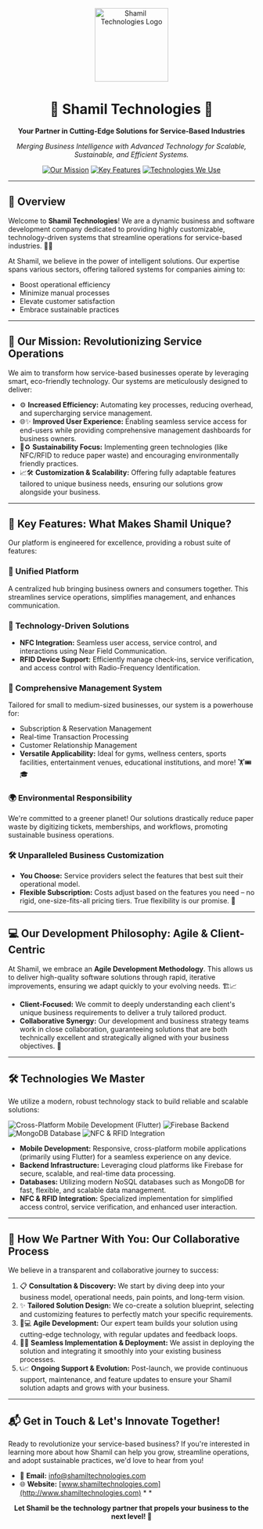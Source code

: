 <div align="center">

  <img src="assets/shamil_logo.png" alt="Shamil Technologies Logo" width="150"/> 

  <h1>🌟 Shamil Technologies 🌟</h1>

  <p><strong>Your Partner in Cutting-Edge Solutions for Service-Based Industries</strong></p>
  <p><em>Merging Business Intelligence with Advanced Technology for Scalable, Sustainable, and Efficient Systems.</em></p>

  <p>
    <a href="#-our-mission"><img src="https://img.shields.io/badge/Our_Mission-Revolutionizing_Services-blueviolet?style=for-the-badge" alt="Our Mission"></a>
    <a href="#-key-features"><img src="https://img.shields.io/badge/Features-Customizable_&_Scalable-brightgreen?style=for-the-badge" alt="Key Features"></a>
    <a href="#-technologies-we-use"><img src="https://img.shields.io/badge/Tech_Stack-Modern_&_Robust-orange?style=for-the-badge" alt="Technologies We Use"></a>
  </p>

</div>

---

## 🚀 Overview

Welcome to **Shamil Technologies**! We are a dynamic business and software development company dedicated to providing highly customizable, technology-driven systems that streamline operations for service-based industries. 💼💡

At Shamil, we believe in the power of intelligent solutions. Our expertise spans various sectors, offering tailored systems for companies aiming to:
* Boost operational efficiency
* Minimize manual processes
* Elevate customer satisfaction
* Embrace sustainable practices

---

## 🎯 Our Mission: Revolutionizing Service Operations

We aim to transform how service-based businesses operate by leveraging smart, eco-friendly technology. Our systems are meticulously designed to deliver:

* ⚙️ **Increased Efficiency:** Automating key processes, reducing overhead, and supercharging service management.
* 🌐✨ **Improved User Experience:** Enabling seamless service access for end-users while providing comprehensive management dashboards for business owners.
* 🌱♻️ **Sustainability Focus:** Implementing green technologies (like NFC/RFID to reduce paper waste) and encouraging environmentally friendly practices.
* 📈🛠️ **Customization & Scalability:** Offering fully adaptable features tailored to unique business needs, ensuring our solutions grow alongside your business.

---

## 🔑 Key Features: What Makes Shamil Unique?

Our platform is engineered for excellence, providing a robust suite of features:

### 🔗 Unified Platform
A centralized hub bringing business owners and consumers together. This streamlines service operations, simplifies management, and enhances communication.

### 📲 Technology-Driven Solutions
* **NFC Integration:** Seamless user access, service control, and interactions using Near Field Communication.
* **RFID Device Support:** Efficiently manage check-ins, service verification, and access control with Radio-Frequency Identification.

### 🏢 Comprehensive Management System
Tailored for small to medium-sized businesses, our system is a powerhouse for:
* Subscription & Reservation Management
* Real-time Transaction Processing
* Customer Relationship Management
* **Versatile Applicability:** Ideal for gyms, wellness centers, sports facilities, entertainment venues, educational institutions, and more! 🏋️🎟️🎓

### 🌍 Environmental Responsibility
We're committed to a greener planet! Our solutions drastically reduce paper waste by digitizing tickets, memberships, and workflows, promoting sustainable business operations.

### 🛠️ Unparalleled Business Customization
* **You Choose:** Service providers select the features that best suit their operational model.
* **Flexible Subscription:** Costs adjust based on the features you need – no rigid, one-size-fits-all pricing tiers. True flexibility is our promise. 🔄

---

## 💻 Our Development Philosophy: Agile & Client-Centric

At Shamil, we embrace an **Agile Development Methodology**. This allows us to deliver high-quality software solutions through rapid, iterative improvements, ensuring we adapt quickly to your evolving needs. 🏗️📈

* **Client-Focused:** We commit to deeply understanding each client's unique business requirements to deliver a truly tailored product.
* **Collaborative Synergy:** Our development and business strategy teams work in close collaboration, guaranteeing solutions that are both technically excellent and strategically aligned with your business objectives. 🤝

---

## 🛠️ Technologies We Master

We utilize a modern, robust technology stack to build reliable and scalable solutions:

<p align="left">
  <img src="https://img.shields.io/badge/Mobile_Development-Cross--Platform-informational?style=flat-square&logo=flutter&logoColor=white&color=02569B" alt="Cross-Platform Mobile Development (Flutter)"/>
  <img src="https://img.shields.io/badge/Backend-Firebase-FFCA28?style=flat-square&logo=firebase&logoColor=black" alt="Firebase Backend"/>
  <img src="https://img.shields.io/badge/Database-MongoDB-4EA94B?style=flat-square&logo=mongodb&logoColor=white" alt="MongoDB Database"/>
  <img src="https://img.shields.io/badge/Connectivity-NFC_&_RFID-0077C8?style=flat-square" alt="NFC & RFID Integration"/>
  </p>

* **Mobile Development:** Responsive, cross-platform mobile applications (primarily using Flutter) for a seamless experience on any device.
* **Backend Infrastructure:** Leveraging cloud platforms like Firebase for secure, scalable, and real-time data processing.
* **Databases:** Utilizing modern NoSQL databases such as MongoDB for fast, flexible, and scalable data management.
* **NFC & RFID Integration:** Specialized implementation for simplified access control, service verification, and enhanced user interaction.

---

## 🤝 How We Partner With You: Our Collaborative Process

We believe in a transparent and collaborative journey to success:

1.  📋 **Consultation & Discovery:** We start by diving deep into your business model, operational needs, pain points, and long-term vision.
2.  ✨ **Tailored Solution Design:** We co-create a solution blueprint, selecting and customizing features to perfectly match your specific requirements.
3.  🔄💻 **Agile Development:** Our expert team builds your solution using cutting-edge technology, with regular updates and feedback loops.
4.  🔧✅ **Seamless Implementation & Deployment:** We assist in deploying the solution and integrating it smoothly into your existing business processes.
5.  📞📈 **Ongoing Support & Evolution:** Post-launch, we provide continuous support, maintenance, and feature updates to ensure your Shamil solution adapts and grows with your business.

---

## 📬 Get in Touch & Let's Innovate Together!

Ready to revolutionize your service-based business? If you're interested in learning more about how Shamil can help you grow, streamline operations, and adopt sustainable practices, we'd love to hear from you!

* 📧 **Email:** [info@shamiltechnologies.com](mailto:info@shamiltechnologies.com)
* 🌐 **Website:** [www.shamiltechnologies.com](http://www.shamiltechnologies.com) * * <br/>
<div align="center">
  <strong>Let Shamil be the technology partner that propels your business to the next level! 🚀</strong>
</div>
